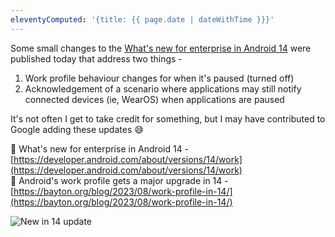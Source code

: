 ```yaml
---
eleventyComputed: '{title: {{ page.date | dateWithTime }}}'
---
```


Some small changes to the [What's new for enterprise in Android 14](https://developer.android.com/about/versions/14/work) were published today that address two things -

1. Work profile behaviour changes for when it's paused (turned off)
2. Acknowledgement of a scenario where applications may still notify connected devices (ie, WearOS) when applications are paused

It's not often I get to take credit for something, but I may have contributed to Google adding these updates 😅

🔗 What's new for enterprise in Android 14 - [https://developer.android.com/about/versions/14/work](https://developer.android.com/about/versions/14/work)  
🔗 Android's work profile gets a major upgrade in 14 - [https://bayton.org/blog/2023/08/work-profile-in-14/](https://bayton.org/blog/2023/08/work-profile-in-14/)

![New in 14 update](https://cdn.bayton.org/uploads/2023/08/new-in-14-update.png)
